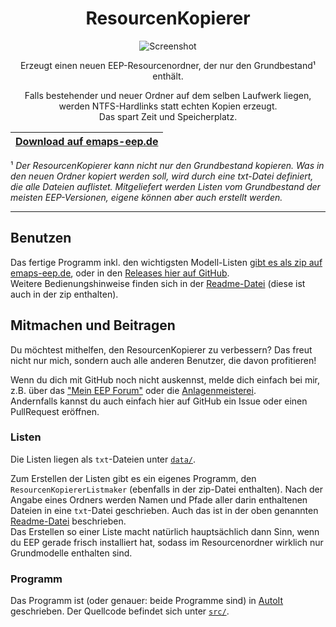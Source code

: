 <div align="center">

# ResourcenKopierer
![Screenshot](https://emaps-eep.de/images/modellfotos/resourcenkopierer.png)

Erzeugt einen neuen EEP-Resourcenordner, der nur den Grundbestand¹ enthält.

Falls bestehender und neuer Ordner auf dem selben Laufwerk liegen, werden NTFS-Hardlinks statt echten Kopien erzeugt.  
Das spart Zeit und Speicherplatz.

| [Download auf emaps-eep.de](https://emaps-eep.de/downloads/programme#resourcenkopierer) |
| - |

</div >

¹ _Der ResourcenKopierer kann nicht nur den Grundbestand kopieren. Was in den neuen Ordner kopiert werden soll, wird durch eine txt-Datei definiert, die alle Dateien auflistet. Mitgeliefert werden Listen vom Grundbestand der meisten EEP-Versionen, eigene können aber auch erstellt werden._

---

## Benutzen
Das fertige Programm inkl. den wichtigsten Modell-Listen [gibt es als zip auf emaps-eep.de](https://emaps-eep.de/downloads/programme#resourcenkopierer), oder in den [Releases hier auf GitHub](https://github.com/EEP-Benny/ResourcenKopierer/releases).  
Weitere Bedienungshinweise finden sich in der [Readme-Datei](data/ResourcenKopierer_readme.txt)  (diese ist auch in der zip enthalten).

## Mitmachen und Beitragen
Du möchtest mithelfen, den ResourcenKopierer zu verbessern? Das freut nicht nur mich, sondern auch alle anderen Benutzer, die davon profitieren!

Wenn du dich mit GitHub noch nicht auskennst, melde dich einfach bei mir, z.B. über das ["Mein EEP Forum"](https://www.eepforum.de/user/37-benny/) oder die [Anlagenmeisterei](https://www.anlagenmeisterei.de/memberlist.php?mode=viewprofile&u=54).  
Andernfalls kannst du auch einfach hier auf GitHub ein Issue oder einen PullRequest eröffnen.

### Listen
Die Listen liegen als `txt`-Dateien unter [`data/`](data/).

Zum Erstellen der Listen gibt es ein eigenes Programm, den `ResourcenKopiererListmaker` (ebenfalls in der zip-Datei enthalten). Nach der Angabe eines Ordners werden Namen und Pfade aller darin enthaltenen Dateien in eine `txt`-Datei geschrieben. Auch das ist in der oben genannten [Readme-Datei](data/ResourcenKopierer_readme.txt) beschrieben.  
Das Erstellen so einer Liste macht natürlich hauptsächlich dann Sinn, wenn du EEP gerade
frisch installiert hat, sodass im Resourcenordner wirklich nur Grundmodelle enthalten sind.

### Programm
Das Programm ist (oder genauer: beide Programme sind) in [AutoIt](https://www.autoitscript.com/site/) geschrieben. Der Quellcode befindet sich unter [`src/`](src/).
